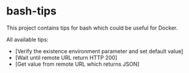 # bash-tips

This project contains tips for bash which could be useful for Docker.

All available tips:

* [Verify the existence environment parameter and set default value]
* [Wait until remote URL return HTTP 200]
* [Get value from remote URL which returns JSON] 
